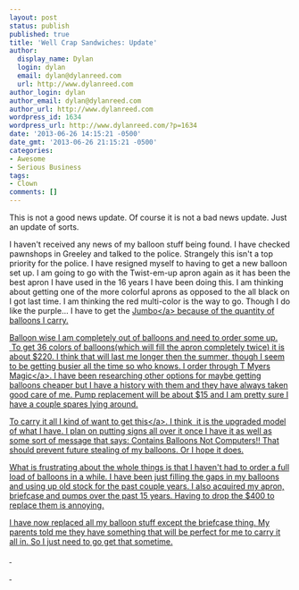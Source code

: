 ```yaml
---
layout: post
status: publish
published: true
title: 'Well Crap Sandwiches: Update'
author:
  display_name: Dylan
  login: dylan
  email: dylan@dylanreed.com
  url: http://www.dylanreed.com
author_login: dylan
author_email: dylan@dylanreed.com
author_url: http://www.dylanreed.com
wordpress_id: 1634
wordpress_url: http://www.dylanreed.com/?p=1634
date: '2013-06-26 14:15:21 -0500'
date_gmt: '2013-06-26 21:15:21 -0500'
categories:
- Awesome
- Serious Business
tags:
- Clown
comments: []
---
```

<p>This is not a good news update. Of course it is not a bad news update. Just an update of sorts.</p>
<p>I haven't&nbsp;received&nbsp;any news of my balloon stuff being found. I have checked pawnshops in Greeley and talked to the police. Strangely this isn't a top priority for the police. I have resigned myself to having to get a new balloon set up. I am going to go with the Twist-em-up apron again as it has been the best apron I have used in the 16 years I have been doing this. I am thinking about getting one of the more colorful aprons as opposed to the all black on I got last time. I am thinking the red multi-color is the way to go. Though I do like the purple... I have to get the <a href="https:&#47;&#47;twistemup.com&#47;shop&#47;easy-load-jumbo&#47;">Jumbo<&#47;a> because of the quantity of balloons I carry.</p>
<p>Balloon wise I am&nbsp;completely&nbsp;out of balloons and need to order some up. &nbsp;To get 36 colors of balloons(which will fill the apron&nbsp;completely&nbsp;twice) it is about $220. I think that will last me longer then the summer, though I seem to be getting busier all the time so who knows. I order through <a href="http:&#47;&#47;tmyers.com&#47;">T Myers Magic<&#47;a>. I have been researching other options for maybe getting balloons cheaper but I have a history with them and they have always taken good care of me. Pump replacement will be about $15 and I am pretty sure I have a couple spares lying around.</p>
<p>To carry it all I kind of want to get <a href="http:&#47;&#47;shop.samsonite.com&#47;Samsonite-Attache-Focus-III&#47;dp&#47;B000931976">this<&#47;a>. I think &nbsp;it is the upgraded model of what I have. I plan on putting signs all over it once I have it as well as some sort of message that says: Contains Balloons Not Computers!! That should prevent future stealing of my balloons. Or I hope it does.</p>
<p>What is frustrating about the whole things is that I haven't had to order a full load of balloons in a while. I have been just filling the gaps in my balloons and using up old stock for the past couple years. I also&nbsp;acquired&nbsp;my apron, briefcase and pumps over the past 15 years. Having to drop the $400 to replace them is annoying.</p>
<p>I have now replaced all my balloon stuff except the briefcase thing. My parents told me they have something that will be perfect for me to carry it all in. So I just need to go get that sometime. </p>
<p>&nbsp;</p>
<p>&nbsp;</p>
